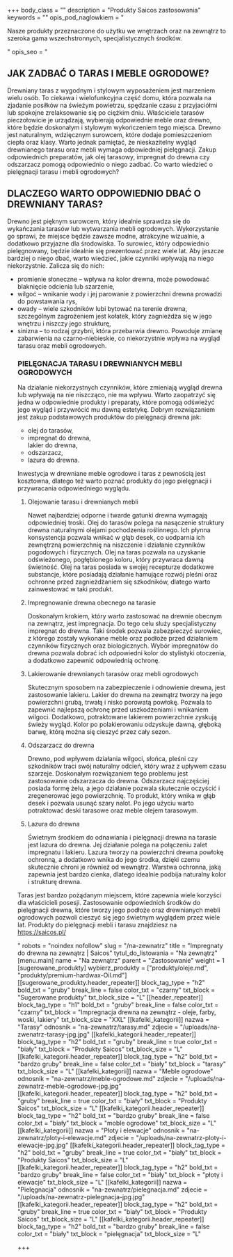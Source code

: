 +++
body_class = ""
description = "Produkty Saicos zastosowania"
keywords = ""
opis_pod_naglowkiem = "<p>Nasze produkty przeznaczone do użytku we wnętrzach oraz na zewnątrz to szeroka gama wszechstronnych, specjalistycznych środków.</p>"
opis_seo = "<h2>JAK ZADBAĆ O TARAS I MEBLE OGRODOWE?</h2><p>Drewniany taras z wygodnym i stylowym wyposażeniem jest marzeniem wielu osób. To ciekawa i wielofunkcyjna część domu, która pozwala na zjadanie posiłków na świeżym powietrzu, spędzanie czasu z przyjaciółmi lub spokojne zrelaksowanie się po ciężkim dniu. Właściciele tarasów pieczołowicie je urządzają, wybierają odpowiednie meble oraz drewno, które będzie doskonałym i stylowym wykończeniem tego miejsca. Drewno jest naturalnym, wdzięcznym surowcem, które dodaje pomieszczeniom ciepła oraz klasy. Warto jednak pamiętać, że nieskazitelny wygląd drewnianego tarasu oraz mebli wymaga odpowiedniej pielęgnacji. Zakup odpowiednich preparatów, jak olej tarasowy, impregnat do drewna czy odszarzacz pomogą odpowiednio o niego zadbać. Co warto wiedzieć o pielęgnacji tarasu i mebli ogrodowych?</p><h2>DLACZEGO WARTO ODPOWIEDNIO DBAĆ O DREWNIANY TARAS?</h2><p>Drewno jest pięknym surowcem, który idealnie sprawdza się do wykańczania tarasów lub wytwarzania mebli ogrodowych. Wykorzystanie go sprawi, że miejsce będzie zawsze modne, atrakcyjne wizualnie, a dodatkowo przyjazne dla środowiska. To surowiec, który odpowiednio pielęgnowany, będzie idealnie się prezentować przez wiele lat. Aby jeszcze bardziej o niego dbać, warto wiedzieć, jakie czynniki wpływają na niego niekorzystnie. Zalicza się do nich:</p><ul><li>promienie słoneczne – wpływa na kolor drewna, może powodować blaknięcie odcienia lub szarzenie,</li><li>wilgoć – wnikanie wody i jej parowanie z powierzchni drewna prowadzi do powstawania rys,</li><li>owady – wiele szkodników lubi bytować na terenie drewna, szczególnym zagrożeniem jest kołatek, który zagnieżdża się w jego wnętrzu i niszczy jego strukturę,</li><li>sinizna – to rodzaj grzybni, która przebarwia drewno. Powoduje zmianę zabarwienia na czarno-niebieskie, co niekorzystnie wpływa na wygląd tarasu oraz mebli ogrodowych.</li><h3>PIELĘGNACJA TARASU I DREWNIANYCH MEBLI OGRODOWYCH</h3><p>Na działanie niekorzystnych czynników, które zmieniają wygląd drewna lub wpływają na nie niszcząco, nie ma wpływu. Warto zaopatrzyć się jedna w odpowiednie produkty i preparaty, które pomogą odświeżyć jego wygląd i przywrócić mu dawną estetykę. Dobrym rozwiązaniem jest zakup podstawowych produktów do pielęgnacji drewna jak:</p><ul><li>olej do tarasów,</li><li>impregnat do drewna,</li></li>lakier do drewna,</li><li>odszarzacz,</li><li>lazura do drewna.</li></ul><p>Inwestycja w drewniane meble ogrodowe i taras z pewnością jest kosztowna, dlatego też warto poznać produkty do jego pielęgnacji i przywracania odpowiedniego wyglądu.</p><ol><li><p>Olejowanie tarasu i drewnianych mebli</p><p>Nawet najbardziej odporne i twarde gatunki drewna wymagają odpowiedniej troski. Olej do tarasów polega na nasączenie struktury drewna naturalnymi olejami pochodzenia roślinnego. Ich płynna konsystencja pozwala wnikać w głąb desek, co uodparnia ich zewnętrzną powierzchnię na niszczenie i działanie czynników pogodowych i fizycznych. Olej na taras pozwala na uzyskanie odświeżonego, pogłębionego koloru, który przywraca dawną świetność. Olej na taras posiada w swojej recepturze dodatkowe substancje, które posiadają działanie hamujące rozwój pleśni oraz ochronne przed zagnieżdżaniem się szkodników, dlatego warto zainwestować w taki produkt.</p></li><li><p>Impregnowanie drewna obecnego na tarasie</p><p>Doskonałym krokiem, który warto zastosować na drewnie obecnym na zewnątrz, jest impregnacja. Do tego celu służy specjalistyczny impregnat do drewna. Taki środek pozwala zabezpieczyć surowiec, z którego zostały wykonane meble oraz podłoże przed działaniem czynników fizycznych oraz biologicznych. Wybór impregnatów do drewna pozwala dobrać ich odpowiedni kolor do stylistyki otoczenia, a dodatkowo zapewnić odpowiednią ochronę.</p></li><li><p>Lakierowanie drewnianych tarasów oraz mebli ogrodowych</p><p>Skutecznym sposobem na zabezpieczenie i odnowienie drewna, jest zastosowanie lakieru. Lakier do drewna na zewnątrz tworzy na jego powierzchni grubą, trwałą i nisko porowatą powłokę. Pozwala to zapewnić najlepszą ochronę przed uszkodzeniami i wnikaniem wilgoci. Dodatkowo, potraktowane lakierem powierzchnie zyskują świeży wygląd. Kolor po polakierowaniu odzyskuje dawną, głęboką barwę, którą można się cieszyć przez cały sezon.</p></li><li><p>Odszarzacz do drewna</p><p>Drewno, pod wpływem działania wilgoci, słońca, pleśni czy szkodników traci swój naturalny odcień, który wraz z upływem czasu szarzeje. Doskonałym rozwiązaniem tego problemu jest zastosowanie odszarzacza do drewna. Odszarzacz najczęściej posiada formę żelu, a jego działanie pozwala skutecznie oczyścić i zregenerować jego powierzchnię. To produkt, który wnika w głąb desek i pozwala usunąć szary nalot. Po jego użyciu warto potraktować deski tarasowe oraz meble olejem tarasowym.</p></li><li><p>Lazura do drewna</p><p>Świetnym środkiem do odnawiania i pielęgnacji drewna na tarasie jest lazura do drewna. Jej działanie polega na połączeniu zalet impregnatu i lakieru. Lazura tworzy na powierzchni drewna powłokę ochronną, a dodatkowo wnika do jego środka, dzięki czemu skutecznie chroni je również od wewnątrz. Warstwa ochronna, jaką zapewnia jest bardzo cienka, dlatego idealnie podbija naturalny kolor i strukturę drewna.</p></li></ol><p>Taras jest bardzo pożądanym miejscem, które zapewnia wiele korzyści dla właścicieli posesji. Zastosowanie odpowiednich środków do pielęgnacji drewna, które tworzy jego podłoże oraz drewnianych mebli ogrodowych pozwoli cieszyć się jego świetnym wyglądem przez wiele lat. Produkty do pielęgnacji mebli i tarasu znajdziesz na https://saicos.pl/</p>"
robots = "noindex nofollow"
slug = "/na-zewnatrz"
title = "Impregnaty do drewna na zewnątrz | Saicos"
tytul_do_listowania = "Na zewnątrz"
[menu.main]
name = "Na zewnątrz"
parent = "Zastosowanie"
weight = 1
[sugerowane_produkty]
wybierz_produkty = ["produkty/oleje.md", "produkty/premium-hardwax-Oil.md"]
[[sugerowane_produkty.header_repeater]]
block_tag_type = "h2"
bold_txt = "gruby"
break_line = false
color_txt = "czarny"
txt_block = "Sugerowane produkty"
txt_block_size = "L"
[[header_repeater]]
block_tag_type = "h1"
bold_txt = "gruby"
break_line = false
color_txt = "czarny"
txt_block = "Impregnacja drewna na zewnątrz - oleje, farby, woski, lakiery"
txt_block_size = "XXL"
[[kafelki_kategorii]]
nazwa = "Tarasy"
odnosnik = "na-zewnatrz/tarasy.md"
zdjecie = "/uploads/na-zwenatrz-tarasy-jpg.jpg"
[[kafelki_kategorii.header_repeater]]
block_tag_type = "h2"
bold_txt = "gruby"
break_line = true
color_txt = "biały"
txt_block = "Produkty Saicos"
txt_block_size = "L"
[[kafelki_kategorii.header_repeater]]
block_tag_type = "h2"
bold_txt = "bardzo gruby"
break_line = false
color_txt = "biały"
txt_block = "tarasy"
txt_block_size = "L"
[[kafelki_kategorii]]
nazwa = "Meble ogrodowe"
odnosnik = "na-zewnatrz/meble-ogrodowe.md"
zdjecie = "/uploads/na-zewnatrz-meble-ogrodowe-jpg.jpg"
[[kafelki_kategorii.header_repeater]]
block_tag_type = "h2"
bold_txt = "gruby"
break_line = true
color_txt = "biały"
txt_block = "Produkty Saicos"
txt_block_size = "L"
[[kafelki_kategorii.header_repeater]]
block_tag_type = "h2"
bold_txt = "bardzo gruby"
break_line = false
color_txt = "biały"
txt_block = "moble ogrodowe"
txt_block_size = "L"
[[kafelki_kategorii]]
nazwa = "Płoty i elewacje"
odnosnik = "na-zewnatrz/ploty-i-elewacje.md"
zdjecie = "/uploads/na-zewnatrz-ploty-i-elewacje-jpg.jpg"
[[kafelki_kategorii.header_repeater]]
block_tag_type = "h2"
bold_txt = "gruby"
break_line = true
color_txt = "biały"
txt_block = "Produkty Saicos"
txt_block_size = "L"
[[kafelki_kategorii.header_repeater]]
block_tag_type = "h2"
bold_txt = "bardzo gruby"
break_line = false
color_txt = "biały"
txt_block = "płoty i elewacje"
txt_block_size = "L"
[[kafelki_kategorii]]
nazwa = "Pielęgnacja"
odnosnik = "na-zewnatrz/pielegnacja.md"
zdjecie = "/uploads/na-zewnatrz-pielegnacja-jpg.jpg"
[[kafelki_kategorii.header_repeater]]
block_tag_type = "h2"
bold_txt = "gruby"
break_line = true
color_txt = "biały"
txt_block = "Produkty Saicos"
txt_block_size = "L"
[[kafelki_kategorii.header_repeater]]
block_tag_type = "h2"
bold_txt = "bardzo gruby"
break_line = false
color_txt = "biały"
txt_block = "pielęgnacja"
txt_block_size = "L"

+++
